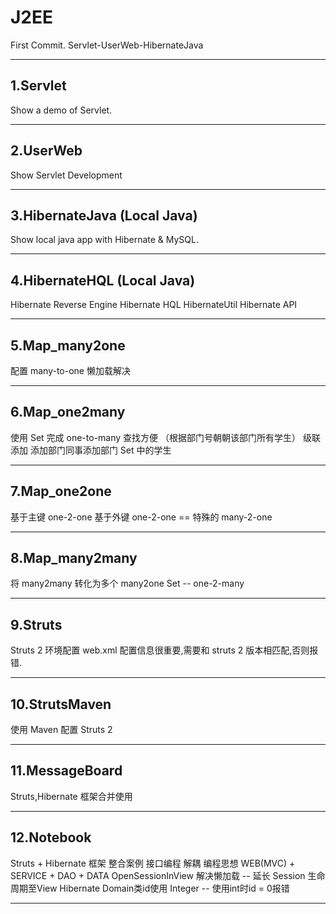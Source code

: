 # J2EE

First Commit. Servlet-UserWeb-HibernateJava
<hr/>
<h2>1.Servlet</h2>
	Show a demo of Servlet.
<hr/>
<h2>2.UserWeb</h2>
	Show Servlet Development
<hr/>	
<h2>3.HibernateJava (Local Java)</h2>
	Show local java app with Hibernate & MySQL.
<hr/>
<h2>4.HibernateHQL (Local Java)</h2>
	Hibernate Reverse Engine
	Hibernate HQL
	HibernateUtil
	Hibernate API
<hr/>
<h2>5.Map_many2one</h2>
	配置 many-to-one
	懒加载解决
<hr/>
<h2>6.Map_one2many</h2>
	使用 Set 完成 one-to-many
	查找方便 （根据部门号朝朝该部门所有学生）
	级联添加 添加部门同事添加部门 Set 中的学生
<hr/>
<h2>7.Map_one2one</h2>
	基于主键 one-2-one
	基于外键 one-2-one == 特殊的 many-2-one
<hr/>
<h2>8.Map_many2many</h2>
	将 many2many 转化为多个 many2one
	Set -- one-2-many
<hr/>
<h2>9.Struts</h2>
	Struts 2 环境配置
	web.xml 配置信息很重要,需要和 struts 2 版本相匹配,否则报错.
<hr/>
<h2>10.StrutsMaven</h2>
	使用 Maven 配置 Struts 2
<hr/>
<h2>11.MessageBoard</h2>
	Struts,Hibernate 框架合并使用
<hr/>
<h2>12.Notebook</h2>
	Struts + Hibernate 框架 整合案例
	接口编程 解耦
	编程思想 WEB(MVC) + SERVICE + DAO + DATA
	OpenSessionInView 解决懒加载 -- 延长 Session 生命周期至View
	Hibernate Domain类id使用 Integer -- 使用int时id = 0报错
<hr/>